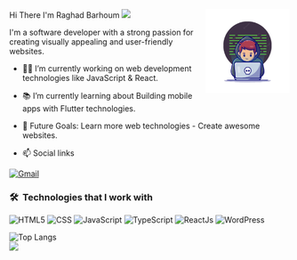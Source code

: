 <img align="right" src="https://raw.githubusercontent.com/mohamedelkashef15/mohamedelkashef15/main/github-profile.png" width="30%">
<l>
  Hi There I'm Raghad Barhoum
  <img src="https://media.giphy.com/media/hvRJCLFzcasrR4ia7z/giphy.gif" width="28">
</l>
<p>
I'm a software developer with a strong passion for creating visually appealing and user-friendly websites. 
</p>

- 👨‍💻 I’m currently working on web development technologies like JavaScript & React.
- 📚 I’m currently learning about Building mobile apps with Flutter technologies.
- 🎯 Future Goals: Learn more web technologies - Create awesome websites.
  
- 📫 Social links
<p>
<a href="raghadba73@gmail.com"><img src="https://img.icons8.com/bubbles/50/000000/gmail.png" title='Gmail' alt="Gmail"/></a>
</p>

### 🛠 &nbsp;Technologies that I work with
![HTML5](https://img.shields.io/badge/-HTML5-000000?style=flat&logo=html5)
![CSS](https://img.shields.io/badge/-CSS-000000?style=flat&logo=css3)
![JavaScript](https://img.shields.io/badge/-JavaScript-000000?style=flat&logo=javascript)
![TypeScript](https://img.shields.io/badge/-TypeScript-000000?style=flat&logo=typescript)
![ReactJs](https://img.shields.io/badge/-ReactJs-000000?style=flat&logo=react)
![WordPress](https://img.shields.io/badge/-WordPress-000000?style=flat&logo=wordpress)

<!-- ![Top Langs](https://github-readme-stats.vercel.app/api/top-langs/?username=mohamedelkashef15&hide_progress=true) -->
![Top Langs](https://github-readme-stats.vercel.app/api/top-langs/?username=mohamedelkashef15&layout=compact)
<br>
<a href="https://komarev.com/ghpvc/?username=mohamedelkashef15&style=for-the-badge">
    <img src="https://komarev.com/ghpvc/?username=mohamedelkashef15&style=for-the-badge">
</a>
